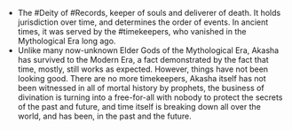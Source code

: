 - The #Deity of #Records, keeper of souls and deliverer of death. It holds jurisdiction over time, and determines the order of events. In ancient times, it was served by the #timekeepers, who vanished in the Mythological Era long ago.
- Unlike many now-unknown Elder Gods of the Mythological Era, Akasha has survived to the Modern Era, a fact demonstrated by the fact that time, mostly, still works as expected. However, things have not been looking good. There are no more timekeepers, Akasha itself has not been witnessed in all of mortal history by prophets, the business of divination is turning into a free-for-all with nobody to protect the secrets of the past and future, and time itself is breaking down all over the world, and has been, in the past and the future.